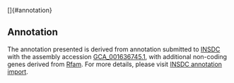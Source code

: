 []{#annotation}

Annotation
----------

The annotation presented is derived from annotation submitted to
[INSDC](http://www.insdc.org) with the assembly accession
[GCA\_001636745.1](http://www.ebi.ac.uk/ena/data/view/GCA_001636745.1),
with additional non-coding genes derived from
[Rfam](http://rfam.xfam.org/). For more details, please visit [INSDC
annotation
import](http://ensemblgenomes.org/info/data/insdc_annotation).

